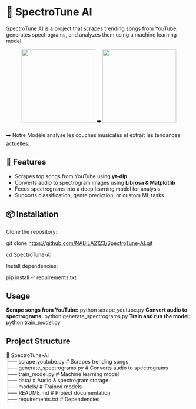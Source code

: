 # 🎵 SpectroTune AI  

SpectroTune AI is a project that scrapes trending songs from YouTube, generates spectrograms, and analyzes them using a machine learning model.  
<p align="center">
  <img src="https://github.com/user-attachments/assets/e4c253ed-88c7-4419-b6ad-daea8d12192b" width="200">  
  ➡️  
  <img src="https://github.com/user-attachments/assets/5364980e-4666-4dad-8d4a-501cffcc465c" width="200">
</p>
➡️  
Notre Modèle analyse les couches musicales et extrait les tendances actuelles.


## 🚀 Features  
- Scrapes top songs from YouTube using **yt-dlp**  
- Converts audio to spectrogram images using **Librosa & Matplotlib**  
- Feeds spectrograms into a deep learning model for analysis  
- Supports classification, genre prediction, or custom ML tasks  

## 📦 Installation  

Clone the repository:  

git clone https://github.com/NABILA2123/SpectroTune-AI.git

cd SpectroTune-AI

Install dependencies:

pip install -r requirements.txt

## Usage
**Scrape songs from YouTube:**
python scrape_youtube.py
**Convert audio to spectrograms:**
python generate_spectrograms.py
**Train and run the model:**
python train_model.py
## Project Structure
📂 SpectroTune-AI  
 ├── scrape_youtube.py        # Scrapes trending songs  
 ├── generate_spectrograms.py # Converts audio to spectrograms  
 ├── train_model.py           # Machine learning model  
 ├── data/                    # Audio & spectrogram storage  
 ├── models/                  # Trained models  
 ├── README.md                # Project documentation  
 ├── requirements.txt         # Dependencies  

